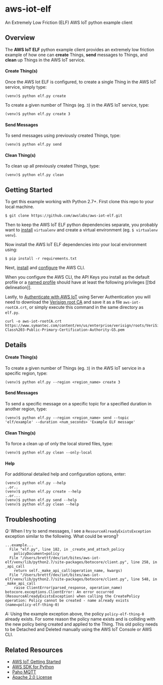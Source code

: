 # aws-iot-elf

An Extremely Low Friction (ELF) AWS IoT python example client

## Overview

The **AWS IoT ELF** python example client provides an extremely low friction example of how one can **create** Things, **send** messages to Things, and **clean** up Things in the AWS IoT service.

#### Create Thing(s)
Once the AWS Iot ELF is configured, to create a single Thing in the AWS IoT service, simply type:
````
(venv)$ python elf.py create
````
To create a given number of Things (eg. `3`) in the AWS IoT service, type:
````
(venv)$ python elf.py create 3
````

#### Send Messages
To send messages using previously created Things, type:
````
(venv)$ python elf.py send
````

#### Clean Thing(s)
To clean up all previously created Things, type:
````
(venv)$ python elf.py clean
````

## Getting Started

To get this example working with Python 2.7+. First clone this repo to your local machine.
````
$ git clone https://github.com/awslabs/aws-iot-elf.git
````
Then to keep the AWS IoT ELF python dependencies separate, you probably want to [install](https://virtualenv.pypa.io/en/stable/) `virtualenv` and create a virtual environment (eg. `$ virtualenv venv`). 

Now install the AWS IoT ELF dependencies into your local environment using: 
````
$ pip install -r requirements.txt
````
Next, [install](http://docs.aws.amazon.com/cli/latest/userguide/installing.html) and [configure](http://docs.aws.amazon.com/cli/latest/userguide/cli-chap-getting-started.html) the AWS CLI.

When you configure the AWS CLI, the API Keys you install as the default profile or a [named profile](http://docs.aws.amazon.com/cli/latest/userguide/cli-chap-getting-started.html#cli-multiple-profiles) should have at least the following privileges [[tbd delineation]].

Lastly, to [Authenticate with AWS IoT](http://docs.aws.amazon.com/iot/latest/developerguide/identity-in-iot.html) using Server Authentication you will need to download the [Verisign root CA](https://www.symantec.com/content/en/us/enterprise/verisign/roots/VeriSign-Class%203-Public-Primary-Certification-Authority-G5.pem) and save it as a file `aws-iot-rootCA.crt`, or simply execute this command in the same directory as `elf.py`.
````
curl -o aws-iot-rootCA.crt https://www.symantec.com/content/en/us/enterprise/verisign/roots/VeriSign-Class%203-Public-Primary-Certification-Authority-G5.pem
````

## Details
#### Create Thing(s)
To create a given number of Things (eg. `3`) in the AWS IoT service in a specific region, type:
````
(venv)$ python elf.py --region <region_name> create 3
````

#### Send Messages
To send a specific message on a specific topic for a specified duration in another region, type:
````
(venv)$ python elf.py --region <region_name> send --topic 'elf/example' --duration <num_seconds> 'Example ELF message'
````

#### Clean Thing(s)
To force a clean up of only the local stored files, type:
````
(venv)$ python elf.py clean --only-local
````

#### Help
For additional detailed help and configuration options, enter: 
````
(venv)$ python elf.py --help
..or..
(venv)$ python elf.py create --help
..or...
(venv)$ python elf.py send --help
(venv)$ python elf.py clean --help
````

## Troubleshooting
*Q:* When I try to send messages, I see a `ResourceAlreadyExistsException` exception similar to the following. What could be wrong?
````
...example...
  File "elf.py", line 182, in _create_and_attach_policy
    policyDocument=policy
  File "/Users/brettf/dev/iot/bites/aws-iot-elf/venv/lib/python2.7/site-packages/botocore/client.py", line 258, in _api_call
    return self._make_api_call(operation_name, kwargs)
  File "/Users/brettf/dev/iot/bites/aws-iot-elf/venv/lib/python2.7/site-packages/botocore/client.py", line 548, in _make_api_call
    raise ClientError(parsed_response, operation_name)
botocore.exceptions.ClientError: An error occurred (ResourceAlreadyExistsException) when calling the CreatePolicy operation: Policy cannot be created - name already exists (name=policy-elf-thing-0)
````
*A:* Using the example exception above, the policy `policy-elf-thing-0` already exists. For some reason the policy name exists and is colliding with the new policy being created and applied to the Thing. This old policy needs to be Detached and Deleted manually using the AWS IoT Console or AWS CLI. 

Related Resources
-----------------
* [AWS IoT Getting Started](http://docs.aws.amazon.com/kinesis/latest/dev/introduction.html)  
* [AWS SDK for Python](http://aws.amazon.com/sdkforpython)
* [Paho MQTT](http://eclipse.org/paho/)
* [Apache 2.0 License](http://aws.amazon.com/apache2.0)
